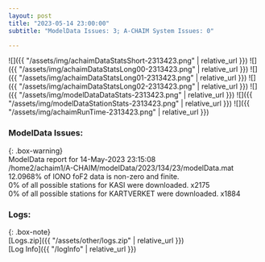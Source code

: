```yaml
---
layout: post
title: "2023-05-14 23:00:00"
subtitle: "ModelData Issues: 3; A-CHAIM System Issues: 0"

---
```


![]({{ "/assets/img/achaimDataStatsShort-2313423.png" | relative_url }})
![]({{ "/assets/img/achaimDataStatsLong00-2313423.png" | relative_url }})
![]({{ "/assets/img/achaimDataStatsLong01-2313423.png" | relative_url }})
![]({{ "/assets/img/achaimDataStatsLong02-2313423.png" | relative_url }})
![]({{ "/assets/img/modelDataDataStats-2313423.png" | relative_url }})
![]({{ "/assets/img/modelDataStationStats-2313423.png" | relative_url }})
![]({{ "/assets/img/achaimRunTime-2313423.png" | relative_url }})


### ModelData Issues:  
  
{: .box-warning}  
 ModelData report for 14-May-2023 23:15:08   
 /home2/achaim1/A-CHAIM/modelData/2023/134/23/modelData.mat   
 12.0968% of IONO foF2 data is non-zero and finite.   
 0% of all possible stations for KASI were downloaded. x2175   
 0% of all possible stations for KARTVERKET were downloaded. x1884   
  


### Logs:  
  
{: .box-note}  
[Logs.zip]({{ "/assets/other/logs.zip" | relative_url }})  
[Log Info]({{ "/logInfo" | relative_url }})  
